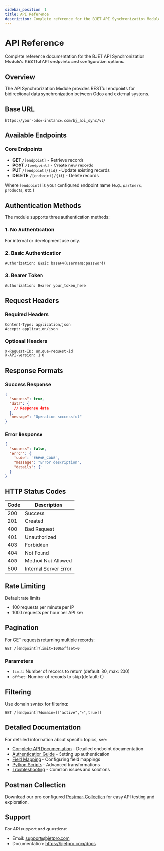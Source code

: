 ```yaml
---
sidebar_position: 1
title: API Reference
description: Complete reference for the BJET API Synchronization Module endpoints and functionality
---
```


# API Reference

Complete reference documentation for the BJET API Synchronization Module's RESTful API endpoints and configuration options.

## Overview

The API Synchronization Module provides RESTful endpoints for bidirectional data synchronization between Odoo and external systems.

## Base URL

```
https://your-odoo-instance.com/bj_api_sync/v1/
```

## Available Endpoints

### Core Endpoints

- **GET** `/[endpoint]` - Retrieve records
- **POST** `/[endpoint]` - Create new records
- **PUT** `/[endpoint]/{id}` - Update existing records
- **DELETE** `/[endpoint]/{id}` - Delete records

Where `[endpoint]` is your configured endpoint name (e.g., `partners`, `products`, etc.)

## Authentication Methods

The module supports three authentication methods:

### 1. No Authentication
For internal or development use only.

### 2. Basic Authentication
```http
Authorization: Basic base64(username:password)
```

### 3. Bearer Token
```http
Authorization: Bearer your_token_here
```

## Request Headers

### Required Headers
```http
Content-Type: application/json
Accept: application/json
```

### Optional Headers
```http
X-Request-ID: unique-request-id
X-API-Version: 1.0
```

## Response Formats

### Success Response
```json
{
  "success": true,
  "data": {
    // Response data
  },
  "message": "Operation successful"
}
```

### Error Response
```json
{
  "success": false,
  "error": {
    "code": "ERROR_CODE",
    "message": "Error description",
    "details": {}
  }
}
```

## HTTP Status Codes

| Code | Description |
|------|-------------|
| 200 | Success |
| 201 | Created |
| 400 | Bad Request |
| 401 | Unauthorized |
| 403 | Forbidden |
| 404 | Not Found |
| 405 | Method Not Allowed |
| 500 | Internal Server Error |

## Rate Limiting

Default rate limits:
- 100 requests per minute per IP
- 1000 requests per hour per API key

## Pagination

For GET requests returning multiple records:

```http
GET /[endpoint]?limit=100&offset=0
```

### Parameters
- `limit`: Number of records to return (default: 80, max: 200)
- `offset`: Number of records to skip (default: 0)

## Filtering

Use domain syntax for filtering:
```http
GET /[endpoint]?domain=[["active","=",true]]
```

## Detailed Documentation

For detailed information about specific topics, see:

- [Complete API Documentation](./api-reference) - Detailed endpoint documentation
- [Authentication Guide](../configuration/authentication) - Setting up authentication
- [Field Mapping](../configuration/field-mapping) - Configuring field mappings
- [Python Scripts](../python-scripts/context-variables) - Advanced transformations
- [Troubleshooting](../troubleshooting) - Common issues and solutions

## Postman Collection

Download our pre-configured [Postman Collection](/postman) for easy API testing and exploration.

## Support

For API support and questions:
- Email: support@bjetpro.com
- Documentation: https://bjetpro.com/docs